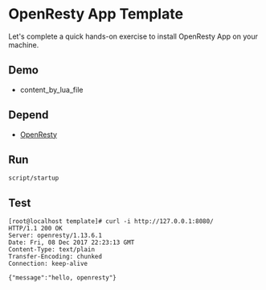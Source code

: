 # OpenResty App Template

Let's complete a quick hands-on exercise to install OpenResty App on your machine.

## Demo

* content_by_lua_file

## Depend

* [OpenResty](http://openresty.org/en/installation.html)

## Run

```
script/startup
```

## Test

```
[root@localhost template]# curl -i http://127.0.0.1:8080/
HTTP/1.1 200 OK
Server: openresty/1.13.6.1
Date: Fri, 08 Dec 2017 22:23:13 GMT
Content-Type: text/plain
Transfer-Encoding: chunked
Connection: keep-alive

{"message":"hello, openresty"}
```
